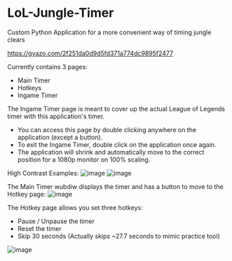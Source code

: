 # LoL-Jungle-Timer
Custom Python Application for a more convenient way of timing jungle clears

https://gyazo.com/2f251da0d9d5fd371a774dc9895f2477

Currently contains 3 pages:
 - Main Timer
 - Hotkeys
 - Ingame Timer

The Ingame Timer page is meant to cover up the actual League of Legends timer with this application's timer.
 - You can access this page by double clicking anywhere on the application (except a button). 
 - To exit the Ingame Timer, double click on the application once again.
 - The application will shrink and automatically move to the correct position for a 1080p monitor on 100% scaling.

High Contrast Examples:
![image](https://user-images.githubusercontent.com/78941433/156722740-270d98ef-297e-4976-a267-92eb24768c83.png)
![image](https://user-images.githubusercontent.com/78941433/156722752-ce31a659-cefa-47c7-9c0c-2267e3e231d6.png)


The Main Timer wubdiw displays the timer and has a button to move to the Hotkey page:
![image](https://user-images.githubusercontent.com/78941433/156722155-a13a47b6-d0f7-4546-a8b5-64bd2dd96b31.png)

The Hotkey page allows you set three hotkeys:
 - Pause / Unpause the timer
 - Reset the timer
 - Skip 30 seconds (Actually skips ~27.7 seconds to mimic practice tool)

![image](https://user-images.githubusercontent.com/78941433/156722640-d379d042-de83-4694-856f-c5ca92734cbb.png)


